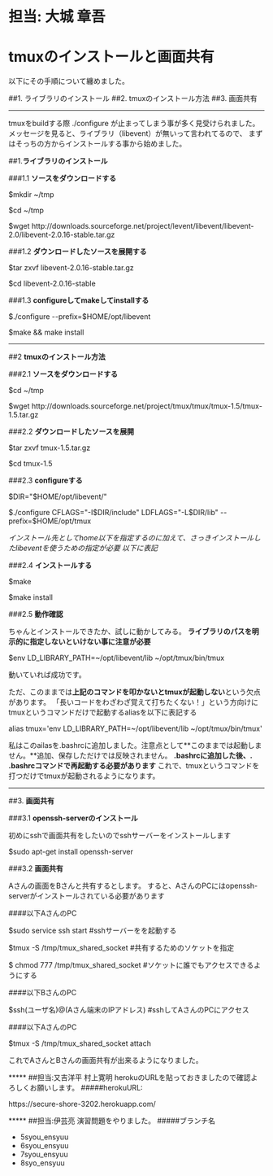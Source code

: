 # 担当: 大城 章吾

# tmuxのインストールと画面共有

以下にその手順について纏めました。

##1. ライブラリのインストール
##2. tmuxのインストール方法
##3. 画面共有
* * *
tmuxをbuildする際
./configure が止まってしまう事が多く見受けられました。
メッセージを見ると、ライブラリ（libevent）が無いって言われてるので、
まずはそっちの方からインストールする事から始めました。

##1.**ライブラリのインストール**


###1.1 **ソースをダウンロードする**

<p>$mkdir ~/tmp</p>
<p>$cd ~/tmp</p>
<p>$wget http://downloads.sourceforge.net/project/levent/libevent/libevent-2.0/libevent-2.0.16-stable.tar.gz</p>

###1.2 **ダウンロードしたソースを展開する**

<p>$tar zxvf libevent-2.0.16-stable.tar.gz </p>
<p>$cd libevent-2.0.16-stable</p>

###1.3 **configureしてmakeしてinstallする**

<p>$./configure --prefix=$HOME/opt/libevent</p>
<p>$make && make install</p>

* * *

##2 **tmuxのインストール方法**

###2.1 **ソースをダウンロードする**

<p>$cd ~/tmp</p>
<p>$wget http://downloads.sourceforge.net/project/tmux/tmux/tmux-1.5/tmux-1.5.tar.gz</p>

###2.2 **ダウンロードしたソースを展開**

<p>$tar zxvf tmux-1.5.tar.gz</p>
<p>$cd tmux-1.5</p>

###2.3 **configureする**

<p>$DIR="$HOME/opt/libevent/"<p>
<p>$./configure CFLAGS="-I$DIR/include" LDFLAGS="-L$DIR/lib" --prefix=$HOME/opt/tmux</p>

*インストール先としてhome以下を指定するのに加えて、さっきインストールしたlibeventを使うための指定が必要 以下に表記*

###2.4 **インストールする**

<p>$make</p>
<p>$make install</p>

###2.5 **動作確認**

ちゃんとインストールできたか、試しに動かしてみる。
**ライブラリのパスを明示的に指定しないといけない事に注意が必要**

<p>$env LD_LIBRARY_PATH=~/opt/libevent/lib ~/opt/tmux/bin/tmux</p>

動いていれば成功です。

ただ、このままでは**上記のコマンドを叩かないとtmuxが起動しない**という欠点があります。
「長いコードをわざわざ覚えて打ちたくない！」という方向けにtmuxというコマンドだけで起動するaliasを以下に表記する

<p>alias tmux='env LD_LIBRARY_PATH=~/opt/libevent/lib ~/opt/tmux/bin/tmux'</p>

私はこのailasを.bashrcに追加しました。注意点として**このままでは起動しません。**追加、保存しただけでは反映されません。
**.bashrcに追加した後、. .bashrcコマンドで再起動する必要があります**
これで、tmuxというコマンドを打つだけでtmuxが起動されるようになります。

* * * 

##3. **画面共有**

###3.1 **openssh-serverのインストール**

初めにsshで画面共有をしたいのでsshサーバーをインストールします

<p>$sudo apt-get install openssh-server</p>

###3.2 **画面共有**

Aさんの画面をBさんと共有するとします。
すると、AさんのPCにはopenssh-serverがインストールされている必要があります

####以下AさんのPC

<p>$sudo service ssh start #sshサーバーをを起動する</p>

<p>$tmux -S /tmp/tmux_shared_socket #共有するためのソケットを指定</p>

<p>$ chmod 777 /tmp/tmux_shared_socket #ソケットに誰でもアクセスできるようにする</p>

####以下BさんのPC

<p>$ssh(ユーザ名)@(Aさん端末のIPアドレス) #sshしてAさんのPCにアクセス</p>

####以下AさんのPC

<p>$tmux -S /tmp/tmux_shared_socket attach</p>

<p>これでAさんとBさんの画面共有が出来るようになりました。</p>
*****
##担当:又吉洋平 村上寛明   
herokuのURLを貼っておきましたので確認よろしくお願いします。  
#####herokuURL:<p>https://secure-shore-3202.herokuapp.com/</p>
*****
##担当:伊芸亮
演習問題をやりました。
#####ブランチ名
<ul>
<li>5syou_ensyuu</li>
<li>6syou_ensyuu</li>
<li>7syou_ensyuu</li>
<li>8syo_ensyuu</li>
</ul>
